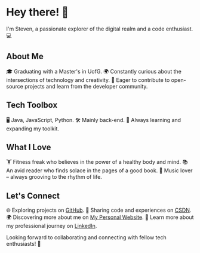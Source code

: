 # Hey there! 👋

I'm Steven, a passionate explorer of the digital realm and a code enthusiast. 💻

## About Me

🎓 Graduating with a Master's in UofG.
🌍 Constantly curious about the intersections of technology and creativity.
🚀 Eager to contribute to open-source projects and learn from the developer community.

## Tech Toolbox

🖥️ Java, JavaScript, Python.
🛠️ Mainly back-end.
🔧 Always learning and expanding my toolkit.

## What I Love

🏋️ Fitness freak who believes in the power of a healthy body and mind.
📚 An avid reader who finds solace in the pages of a good book.
🎵 Music lover – always grooving to the rhythm of life.

## Let's Connect

🌐 Exploring projects on [GitHub](https://github.com/StevenS6699/StevenS6699).
📖 Sharing code and experiences on [CSDN](https://blog.csdn.net/m0_73906351?spm=1000.2115.3001.5343).
🌍 Discovering more about me on [My Personal Website](http://39.106.147.227).
💼 Learn more about my professional journey on [LinkedIn](https://www.linkedin.com/in/boweishang0804/).

Looking forward to collaborating and connecting with fellow tech enthusiasts! 🌟

